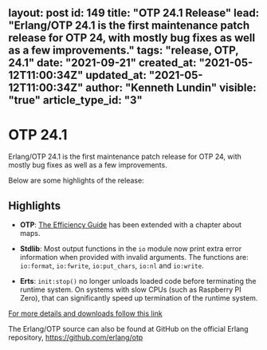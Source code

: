 layout: post
id: 149
title: "OTP 24.1 Release"
lead: "Erlang/OTP 24.1 is the first maintenance patch release for OTP 24, with mostly bug fixes as well as a few improvements."
tags: "release, OTP, 24.1"
date: "2021-09-21"
created_at: "2021-05-12T11:00:34Z"
updated_at: "2021-05-12T11:00:34Z"
author: "Kenneth Lundin"
visible: "true"
article_type_id: "3"
---

# OTP 24.1 

Erlang/OTP 24.1 is the first maintenance patch release for OTP 24, with mostly
bug fixes as well as a few improvements.

Below are some highlights of the release:

## Highlights

- **OTP**: [The Efficiency Guide](https://erlang.org/doc/efficiency_guide/users_guide.html) has been extended with a chapter about maps.

- **Stdlib**: Most output functions in the `io` module now print extra
    error information when provided with invalid arguments.
    The functions are: `io:format`, `io:fwrite`, `io:put_chars`,
    `io:nl` and `io:write`.

- **Erts**: `init:stop()` no longer unloads loaded code before
    terminating the runtime system. On systems with slow
    CPUs (such as Raspberry PI Zero), that can
    significantly speed up termination of the runtime system.

[For more details and downloads follow this link](/patches/OTP-24.0)

The Erlang/OTP source can also be found at GitHub on the official Erlang repository,
https://github.com/erlang/otp

